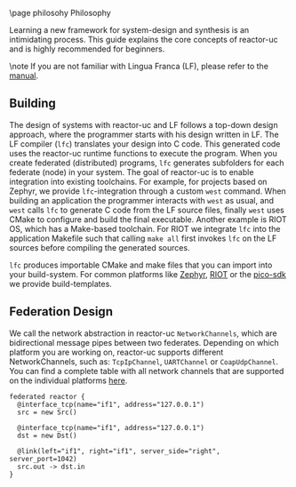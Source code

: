\page philosohy Philosophy

Learning a new framework for system-design and synthesis is an intimidating process.
This guide explains the core concepts of reactor-uc and is highly recommended for
beginners.

\note If you are not familiar with Lingua Franca (LF), please refer to the [manual](https://www.lf-lang.org/docs/).

## Building

The design of systems with reactor-uc and LF follows a top-down design
approach, where the programmer starts with his design written in LF. The LF
compiler (`lfc`) translates your design into C code. This generated code uses the
reactor-uc runtime functions to execute the program. When you create federated
(distributed) programs, `lfc` generates subfolders for each federate (node) in your
system. The goal of reactor-uc is to enable integration into existing toolchains. 
For example, for projects based on Zephyr, we provide `lfc`-integration through
a custom `west` command. When building an application the programmer interacts
with `west` as usual, and `west` calls `lfc` to generate C code from the LF source
files, finally `west` uses CMake to configure and build the final executable.
Another example is RIOT OS, which has a Make-based toolchain. For RIOT we
integrate `lfc` into the application Makefile such that calling `make all`
first invokes `lfc` on the LF sources before compiling the generated sources.

`lfc` produces importable CMake and make files that you can import into your
build-system. For common platforms like [Zephyr](https://zephyrproject.org/),
[RIOT](https://riot-os.org) or the
[pico-sdk](https://www.raspberrypi.com/documentation/pico-sdk/) we provide
build-templates. 


## Federation Design
We call the network abstraction in reactor-uc `NetworkChannels`, which are bidirectional
message pipes between two federates. Depending on which platform you are working on,
reactor-uc supports different NetworkChannels, such as: `TcpIpChannel`, `UARTChannel` or
`CoapUdpChannel`. You can find a complete table with all network channels that are
supported on the individual platforms [here](TODO).

```lf
federated reactor {
  @interface_tcp(name="if1", address="127.0.0.1")
  src = new Src()

  @interface_tcp(name="if1", address="127.0.0.1")
  dst = new Dst()

  @link(left="if1", right="if1", server_side="right", server_port=1042)
  src.out -> dst.in
}
```


